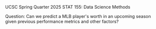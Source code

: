 UCSC Spring Quarter 2025 STAT 155: Data Science Methods

Question: Can we predict a MLB player's worth in an upcoming season given previous performance metrics and other factors? 

